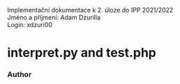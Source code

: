 Implementační dokumentace k 2. úloze do IPP 2021/2022  
Jméno a příjmení: Adam Dzurilla  
Login: xdzuri00

# interpret.py and test.php

### Author